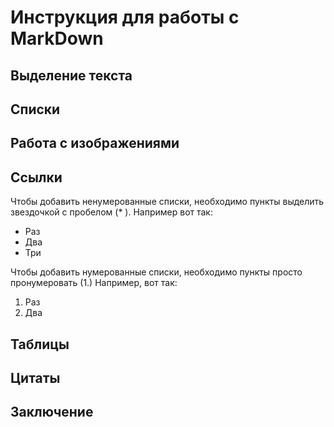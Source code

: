 # Инструкция для работы с MarkDown

## Выделение текста

## Списки

## Работа с изображениями

## Ссылки

Чтобы добавить ненумерованные списки, необходимо пункты выделить звездочкой с пробелом (* ). Например вот так:
* Раз
* Два
* Три

Чтобы добавить нумерованные списки, необходимо пункты просто пронумеровать (1.) Например, вот так:
1. Раз
2. Два

## Таблицы

## Цитаты

## Заключение